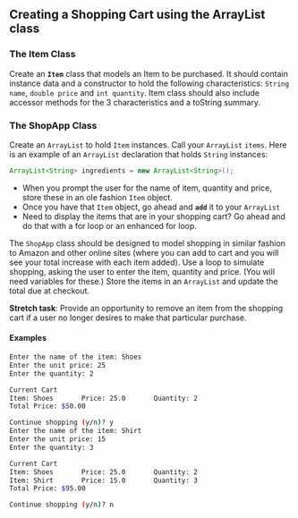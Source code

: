 ## Creating a Shopping Cart using the ArrayList class

### The Item Class

Create an **`Item`** class that models an Item to be purchased. It should contain instance data and a constructor to hold the following characteristics: `String name`, `double price` and `int quantity`. Item class should also include accessor methods for the 3 characteristics and a toString summary.

### The ShopApp Class

Create an `ArrayList` to hold `Item` instances. Call your `ArrayList` `items`. Here is an example of an `ArrayList` declaration that holds `String` instances:

```java
ArrayList<String> ingredients = new ArrayList<String>();
```

- When you prompt the user for the name of item, quantity and price, store these in an ole fashion `Item` object.
- Once you have that `Item` object, go ahead and **`add`** it to your `ArrayList`
- Need to display the items that are in your shopping cart? Go ahead and do that with a for loop or an enhanced for loop.

The `ShopApp` class should be designed to model shopping in similar fashion to Amazon and other online sites (where you can add to cart and you will see your total increase with each item added). Use a loop to simulate shopping, asking the user to enter the item, quantity and price. (You will need variables for these.) Store the items in an `ArrayList` and update the total due at checkout.

 **Stretch task**: Provide an opportunity to remove an item from the shopping cart if a user no longer desires to make that particular purchase.

#### Examples

```bash
Enter the name of the item: Shoes
Enter the unit price: 25
Enter the quantity: 2

Current Cart
Item: Shoes		  Price: 25.0	    Quantity: 2
Total Price: $50.00

Continue shopping (y/n)? y
Enter the name of the item: Shirt
Enter the unit price: 15
Enter the quantity: 3

Current Cart
Item: Shoes		  Price: 25.0	    Quantity: 2		
Item: Shirt		  Price: 15.0	    Quantity: 3		
Total Price: $95.00

Continue shopping (y/n)? n
```
